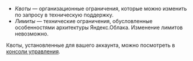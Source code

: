 - _Квоты_ — организационные ограничения, которые можно изменить по запросу в техническую поддержку.
- _Лимиты_ — технические ограничения, обусловленные особенностями архитектуры Яндекс.Облака. Изменение лимитов невозможно.

Квоты, установленные для вашего аккаунта, можно посмотреть в [консоли управления](https://console.cloud.yandex.ru/?section=quotas).
